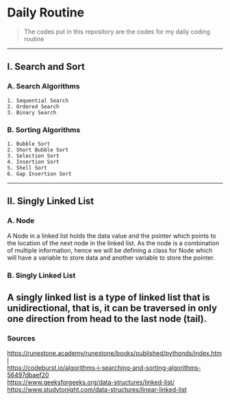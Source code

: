 # Daily Routine
> The codes put in this repository are the codes for my daily coding routine
---
## I. Search and Sort

### A. Search Algorithms
    1. Sequential Search
    2. Ordered Search
    3. Binary Search

### B. Sorting Algorithms
    1. Bubble Sort
    2. Short Bubble Sort
    3. Selection Sort
    4. Insertion Sort
    5. Shell Sort
    6. Gap Insertion Sort
---
## II. Singly Linked List

### A. Node <br />
A Node in a linked list holds the data value and the pointer which points to the location of the next node in the linked list. As the node is a combination of multiple information, hence we will be defining a class for Node which will have a variable to store data and another variable to store the pointer.
### B. Singly Linked List <br />
A singly linked list is a type of linked list that is unidirectional, that is, it can be traversed in only one direction from head to the last node (tail).
---
### Sources
https://runestone.academy/runestone/books/published/pythonds/index.html <br />
https://codeburst.io/algorithms-i-searching-and-sorting-algorithms-56497dbaef20 <br />
https://www.geeksforgeeks.org/data-structures/linked-list/ <br />
https://www.studytonight.com/data-structures/linear-linked-list <br />
